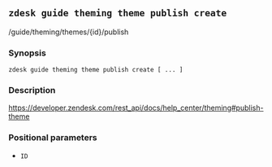 ## `zdesk guide theming theme publish create`

/guide/theming/themes/{id}/publish

### Synopsis

    zdesk guide theming theme publish create [ ... ]

### Description

https://developer.zendesk.com/rest_api/docs/help_center/theming#publish-theme

### Positional parameters

* `ID`

